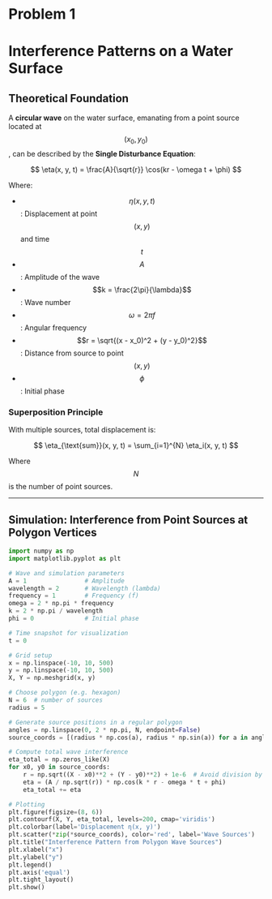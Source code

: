 # Problem 1
# Interference Patterns on a Water Surface

## Theoretical Foundation

A **circular wave** on the water surface, emanating from a point source located at $$(x_0, y_0)$$, can be described by the **Single Disturbance Equation**:

$$
\eta(x, y, t) = \frac{A}{\sqrt{r}} \cos(kr - \omega t + \phi)
$$

Where:
- $$\eta(x, y, t)$$: Displacement at point $$(x, y)$$ and time $$t$$
- $$A$$: Amplitude of the wave
- $$k = \frac{2\pi}{\lambda}$$: Wave number
- $$\omega = 2\pi f$$: Angular frequency
- $$r = \sqrt{(x - x_0)^2 + (y - y_0)^2}$$: Distance from source to point $$(x, y)$$
- $$\phi$$: Initial phase

### Superposition Principle

With multiple sources, total displacement is:

$$
\eta_{\text{sum}}(x, y, t) = \sum_{i=1}^{N} \eta_i(x, y, t)
$$

Where $$N$$ is the number of point sources.

---

## Simulation: Interference from Point Sources at Polygon Vertices

```python
import numpy as np
import matplotlib.pyplot as plt

# Wave and simulation parameters
A = 1                # Amplitude
wavelength = 2       # Wavelength (lambda)
frequency = 1        # Frequency (f)
omega = 2 * np.pi * frequency
k = 2 * np.pi / wavelength
phi = 0              # Initial phase

# Time snapshot for visualization
t = 0

# Grid setup
x = np.linspace(-10, 10, 500)
y = np.linspace(-10, 10, 500)
X, Y = np.meshgrid(x, y)

# Choose polygon (e.g. hexagon)
N = 6  # number of sources
radius = 5

# Generate source positions in a regular polygon
angles = np.linspace(0, 2 * np.pi, N, endpoint=False)
source_coords = [(radius * np.cos(a), radius * np.sin(a)) for a in angles]

# Compute total wave interference
eta_total = np.zeros_like(X)
for x0, y0 in source_coords:
    r = np.sqrt((X - x0)**2 + (Y - y0)**2) + 1e-6  # Avoid division by zero
    eta = (A / np.sqrt(r)) * np.cos(k * r - omega * t + phi)
    eta_total += eta

# Plotting
plt.figure(figsize=(8, 6))
plt.contourf(X, Y, eta_total, levels=200, cmap='viridis')
plt.colorbar(label='Displacement η(x, y)')
plt.scatter(*zip(*source_coords), color='red', label='Wave Sources')
plt.title("Interference Pattern from Polygon Wave Sources")
plt.xlabel("x")
plt.ylabel("y")
plt.legend()
plt.axis('equal')
plt.tight_layout()
plt.show()


